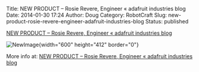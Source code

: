 Title: NEW PRODUCT – Rosie Revere, Engineer « adafruit industries blog
Date: 2014-01-30 17:24
Author: Doug
Category: RobotCraft
Slug: new-product-rosie-revere-engineer-adafruit-industries-blog
Status: published

[NEW PRODUCT – Rosie Revere, Engineer « adafruit industries blog](http://www.adafruit.com/blog/2014/01/30/new-product-rosie-revere-engineer/)

![NewImage](http://robotcraft.org/wp-content/uploads/2014/01/NewImage2.png "NewImage.png"){width="600" height="412" border="0"}

More info at: [NEW PRODUCT – Rosie Revere, Engineer « adafruit industries blog](http://www.adafruit.com/blog/2014/01/30/new-product-rosie-revere-engineer/)
